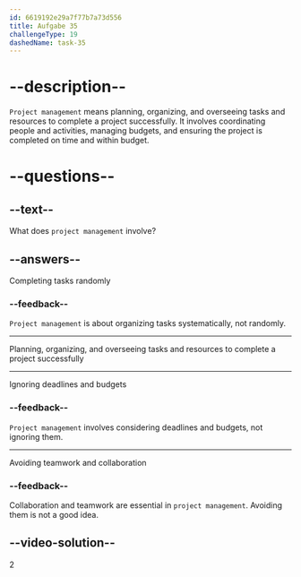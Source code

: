```yaml
---
id: 6619192e29a7f77b7a73d556
title: Aufgabe 35
challengeType: 19
dashedName: task-35
---
```


# --description--

`Project management` means planning, organizing, and overseeing tasks and resources to complete a project successfully. It involves coordinating people and activities, managing budgets, and ensuring the project is completed on time and within budget.

# --questions--

## --text--

What does `project management` involve?

## --answers--

Completing tasks randomly

### --feedback--

`Project management` is about organizing tasks systematically, not randomly.

---

Planning, organizing, and overseeing tasks and resources to complete a project successfully

---

Ignoring deadlines and budgets

### --feedback--

`Project management` involves considering deadlines and budgets, not ignoring them.

---

Avoiding teamwork and collaboration

### --feedback--

Collaboration and teamwork are essential in `project management`. Avoiding them is not a good idea.

## --video-solution--

2

